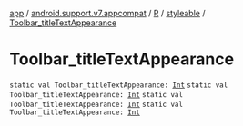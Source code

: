 [app](../../../index.md) / [android.support.v7.appcompat](../../index.md) / [R](../index.md) / [styleable](index.md) / [Toolbar_titleTextAppearance](.)

# Toolbar_titleTextAppearance

`static val Toolbar_titleTextAppearance: `[`Int`](https://kotlinlang.org/api/latest/jvm/stdlib/kotlin/-int/index.html)
`static val Toolbar_titleTextAppearance: `[`Int`](https://kotlinlang.org/api/latest/jvm/stdlib/kotlin/-int/index.html)
`static val Toolbar_titleTextAppearance: `[`Int`](https://kotlinlang.org/api/latest/jvm/stdlib/kotlin/-int/index.html)
`static val Toolbar_titleTextAppearance: `[`Int`](https://kotlinlang.org/api/latest/jvm/stdlib/kotlin/-int/index.html)